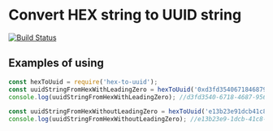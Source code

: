 # Convert HEX string to UUID string

[![Build Status](https://travis-ci.org/DeRain/hex-to-uuid.svg?branch=master)](https://travis-ci.org/DeRain/hex-to-uuid)

## Examples of using

```javascript
const hexToUuid = require('hex-to-uuid');
const uuidStringFromHexWithLeadingZero = hexToUuid('0xd3fd354067184687956bc8618a26e335');
console.log(uuidStringFromHexWithLeadingZero); //d3fd3540-6718-4687-956b-c8618a26e335

const uuidStringFromHexWithoutLeadingZero = hexToUuid('e13b23e91dcb41c8ab0be65b84161d20');
console.log(uuidStringFromHexWithoutLeadingZero); //e13b23e9-1dcb-41c8-ab0b-e65b84161d20
```

